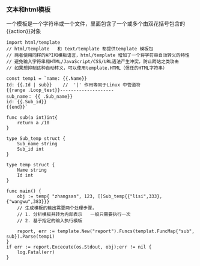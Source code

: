 ### 文本和html模板

一个模板是一个字符串或一个文件，里面包含了一个或多个由双花括号包含的{{action}}对象  



	import html/template
    // html/template   和 text/template 都提供template 模板包
    // 两者使用同样的API和模板语言，html/template 增加了一个将字符串自动转义的特性
    // 避免输入字符串和HTML/JavaScript/CSS/URL语法产生冲突，防止跨站之类攻击
    // 如果想抑制这种自动转义，可以使用template.HTML（信任的HTML字符串）
   
	const temp1 = `name: {{.Name}}
    Id: {{.Id | sub}}    //  '|' 作用等同于Linux 中管道符
    {{range .Loop_test}}--------------------
    sub_name： {{ .Sub_name}}
    id: {{.Sub_id}}
    {{end}}`
    
    func sub(a int)int{
    	return a /10
    }
    
    type Sub_temp struct {
    	Sub_name string
        Sub_id int
    }
    
    type temp struct {
    	Name string
        Id int
    }
    
    func main() {
    	obj := temp{ "zhangsan", 123, []Sub_temp{{"lisi",333},{"wangwu",383}}}
        // 生成模板的输出需要两个处理步骤，
        // 1. 分析模板并转为内部表示   一般只需要执行一次
        // 2. 基于指定的输入执行模板
        
        report, err := template.New("report").Funcs(templat.FuncMap{"sub", sub}).Parse(temp1)
    }
    if err := report.Excecute(os.Stdout, obj);err != nil {
    	log.Fatal(err)
    }
    
    
    